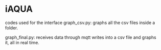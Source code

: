 # iAQUA
codes used for the interface
graph_csv.py: graphs all the csv files inside a folder.

graph_final.py: receives data through mqtt writes into a csv file and graphs it, all in real time.
